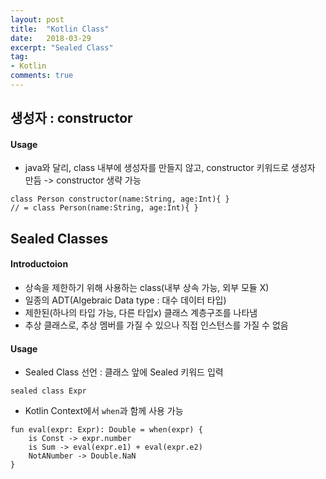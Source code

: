 ```yaml
---
layout: post
title:  "Kotlin Class"
date:   2018-03-29
excerpt: "Sealed Class"
tag:
- Kotlin
comments: true
---
```


## 생성자 : constructor

#### Usage
* java와 달리, class 내부에 생성자를 만들지 않고, constructor 키워드로 생성자 만듬 -> constructor 생략 가능

~~~
class Person constructor(name:String, age:Int){ }
// = class Person(name:String, age:Int){ }
~~~


## Sealed Classes

#### Introductoion
* 상속을 제한하기 위해 사용하는 class(내부 상속 가능, 외부 모듈 X)
* 일종의 ADT(Algebraic Data type : 대수 데이터 타입)
* 제한된(하나의 타입 가능, 다른 타입x) 클래스 계층구조를 나타냄
* 추상 클래스로, 추상 멤버를 가질 수 있으나 직접 인스턴스를 가질 수 없음

<!-- #### Enum & Sealed Class
~~~
//Enum
//Sealed Class
~~~ -->

#### Usage
* Sealed Class 선언 : 클래스 앞에 Sealed 키워드 입력
~~~
sealed class Expr 
~~~
* Kotlin Context에서 `when`과 함께 사용 가능
~~~
fun eval(expr: Expr): Double = when(expr) {  
    is Const -> expr.number
    is Sum -> eval(expr.e1) + eval(expr.e2)
    NotANumber -> Double.NaN
}
~~~
